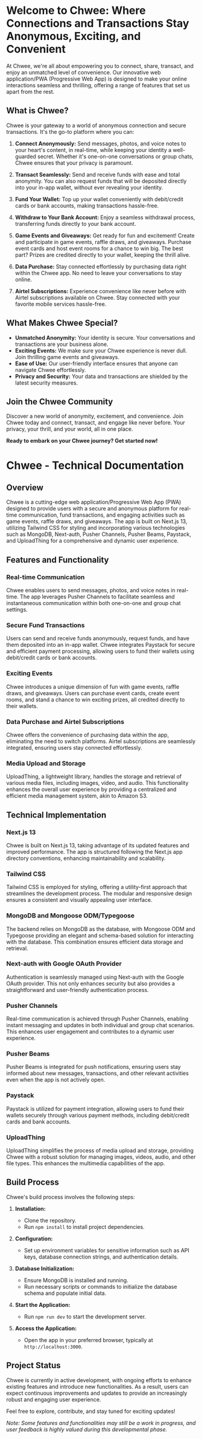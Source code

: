# Welcome to Chwee: Where Connections and Transactions Stay Anonymous, Exciting, and Convenient

At Chwee, we're all about empowering you to connect, share, transact, and enjoy an unmatched level of convenience. Our innovative web application/PWA (Progressive Web App) is designed to make your online interactions seamless and thrilling, offering a range of features that set us apart from the rest.

## What is Chwee?
Chwee is your gateway to a world of anonymous connection and secure transactions. It's the go-to platform where you can:

1. **Connect Anonymously:** Send messages, photos, and voice notes to your heart's content, in real-time, while keeping your identity a well-guarded secret. Whether it's one-on-one conversations or group chats, Chwee ensures that your privacy is paramount.

2. **Transact Seamlessly:** Send and receive funds with ease and total anonymity. You can also request funds that will be deposited directly into your in-app wallet, without ever revealing your identity.

3. **Fund Your Wallet:** Top up your wallet conveniently with debit/credit cards or bank accounts, making transactions hassle-free.

4. **Withdraw to Your Bank Account:** Enjoy a seamless withdrawal process, transferring funds directly to your bank account.

5. **Game Events and Giveaways:** Get ready for fun and excitement! Create and participate in game events, raffle draws, and giveaways. Purchase event cards and host event rooms for a chance to win big. The best part? Prizes are credited directly to your wallet, keeping the thrill alive.

6. **Data Purchase:** Stay connected effortlessly by purchasing data right within the Chwee app. No need to leave your conversations to stay online.

7. **Airtel Subscriptions:** Experience convenience like never before with Airtel subscriptions available on Chwee. Stay connected with your favorite mobile services hassle-free.

## What Makes Chwee Special?
- **Unmatched Anonymity:** Your identity is secure. Your conversations and transactions are your business alone.
- **Exciting Events:** We make sure your Chwee experience is never dull. Join thrilling game events and giveaways.
- **Ease of Use:** Our user-friendly interface ensures that anyone can navigate Chwee effortlessly.
- **Privacy and Security:** Your data and transactions are shielded by the latest security measures.

## Join the Chwee Community
Discover a new world of anonymity, excitement, and convenience. Join Chwee today and connect, transact, and engage like never before. Your privacy, your thrill, and your world, all in one place.

**Ready to embark on your Chwee journey? Get started now!**



# Chwee - Technical Documentation

## Overview

Chwee is a cutting-edge web application/Progressive Web App (PWA) designed to provide users with a secure and anonymous platform for real-time communication, fund transactions, and engaging activities such as game events, raffle draws, and giveaways. The app is built on Next.js 13, utilizing Tailwind CSS for styling and incorporating various technologies such as MongoDB, Next-auth, Pusher Channels, Pusher Beams, Paystack, and UploadThing for a comprehensive and dynamic user experience.

## Features and Functionality

### Real-time Communication
Chwee enables users to send messages, photos, and voice notes in real-time. The app leverages Pusher Channels to facilitate seamless and instantaneous communication within both one-on-one and group chat settings.

### Secure Fund Transactions
Users can send and receive funds anonymously, request funds, and have them deposited into an in-app wallet. Chwee integrates Paystack for secure and efficient payment processing, allowing users to fund their wallets using debit/credit cards or bank accounts.

### Exciting Events
Chwee introduces a unique dimension of fun with game events, raffle draws, and giveaways. Users can purchase event cards, create event rooms, and stand a chance to win exciting prizes, all credited directly to their wallets.

### Data Purchase and Airtel Subscriptions
Chwee offers the convenience of purchasing data within the app, eliminating the need to switch platforms. Airtel subscriptions are seamlessly integrated, ensuring users stay connected effortlessly.

### Media Upload and Storage
UploadThing, a lightweight library, handles the storage and retrieval of various media files, including images, video, and audio. This functionality enhances the overall user experience by providing a centralized and efficient media management system, akin to Amazon S3.

## Technical Implementation

### Next.js 13
Chwee is built on Next.js 13, taking advantage of its updated features and improved performance. The app is structured following the Next.js app directory conventions, enhancing maintainability and scalability.

### Tailwind CSS
Tailwind CSS is employed for styling, offering a utility-first approach that streamlines the development process. The modular and responsive design ensures a consistent and visually appealing user interface.

### MongoDB and Mongoose ODM/Typegoose
The backend relies on MongoDB as the database, with Mongoose ODM and Typegoose providing an elegant and schema-based solution for interacting with the database. This combination ensures efficient data storage and retrieval.

### Next-auth with Google OAuth Provider
Authentication is seamlessly managed using Next-auth with the Google OAuth provider. This not only enhances security but also provides a straightforward and user-friendly authentication process.

### Pusher Channels
Real-time communication is achieved through Pusher Channels, enabling instant messaging and updates in both individual and group chat scenarios. This enhances user engagement and contributes to a dynamic user experience.

### Pusher Beams
Pusher Beams is integrated for push notifications, ensuring users stay informed about new messages, transactions, and other relevant activities even when the app is not actively open.

### Paystack
Paystack is utilized for payment integration, allowing users to fund their wallets securely through various payment methods, including debit/credit cards and bank accounts.

### UploadThing
UploadThing simplifies the process of media upload and storage, providing Chwee with a robust solution for managing images, videos, audio, and other file types. This enhances the multimedia capabilities of the app.

## Build Process

Chwee's build process involves the following steps:

1. **Installation:**
   - Clone the repository.
   - Run `npm install` to install project dependencies.

2. **Configuration:**
   - Set up environment variables for sensitive information such as API keys, database connection strings, and authentication details.

3. **Database Initialization:**
   - Ensure MongoDB is installed and running.
   - Run necessary scripts or commands to initialize the database schema and populate initial data.

4. **Start the Application:**
   - Run `npm run dev` to start the development server.

5. **Access the Application:**
   - Open the app in your preferred browser, typically at `http://localhost:3000`.

## Project Status

Chwee is currently in active development, with ongoing efforts to enhance existing features and introduce new functionalities. As a result, users can expect continuous improvements and updates to provide an increasingly robust and engaging user experience.

Feel free to explore, contribute, and stay tuned for exciting updates!

*Note: Some features and functionalities may still be a work in progress, and user feedback is highly valued during this developmental phase.*

